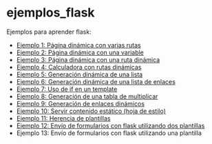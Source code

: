 # ejemplos_flask

Ejemplos para aprender flask:

* [Ejemplo 1: Página dinámica con varias rutas](ejemplo1)
* [Ejemplo 2: Página dinámica con una variable](ejemplo2)
* [Ejemplo 3: Página dinámica con una ruta dinámica](ejemplo3)
* [Ejemplo 4: Calculadora con rutas dinámicas](ejemplo4)
* [Ejemplo 5: Generación dinámica de una lista](ejemplo5)
* [Ejemplo 6: Generación dinámica de una lista de enlaces](ejemplo6)
* [Ejemplo 7: Uso de if en un template](ejemplo7)
* [Ejemplo 8: Generación de una tabla de multiplicar](ejemplo8)
* [Ejemplo 9: Generación de enlaces dinámicos](ejemplo9)
* [Ejemplo 10: Servir contenido estático (hoja de estilo)](ejemplo10)
* [Ejemplo 11: Herencia de plantillas](ejemplo11)
* [Ejemplo 12: Envío de formularios con flask utilizando dos plantillas](ejemplo12)
* Ejemplo 13: Envío de formularios con flask utilizando una plantilla